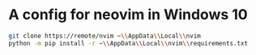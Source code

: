 # A config for neovim in Windows 10

``` sh
git clone https://remote/nvim ~\\AppData\\Local\\nvim
python -m pip install -r ~\\AppData\\Local\\nvim\\requirements.txt
```